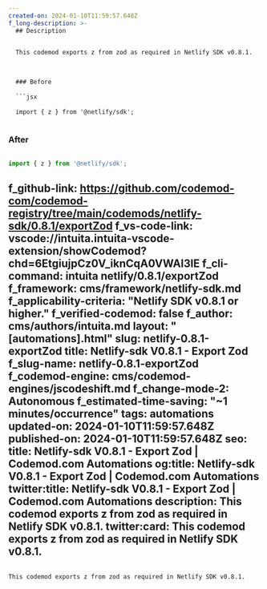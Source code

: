 ```yaml
---
created-on: 2024-01-10T11:59:57.648Z
f_long-description: >-
  ## Description
  

  This codemod exports z from zod as required in Netlify SDK v0.8.1.
  

  
  ### Before
  
  ```jsx
  
  import { z } from '@netlify/sdk';
  
  ```
  
  ### After
  
  ```jsx
  
  import { z } from '@netlify/sdk';
  
  ```
f_github-link: https://github.com/codemod-com/codemod-registry/tree/main/codemods/netlify-sdk/0.8.1/exportZod
f_vs-code-link: vscode://intuita.intuita-vscode-extension/showCodemod?chd=6EtgiujpCz0V_iknCqA0VWAl3IE
f_cli-command: intuita netlify/0.8.1/exportZod
f_framework: cms/framework/netlify-sdk.md
f_applicability-criteria: "Netlify SDK v0.8.1 or higher."
f_verified-codemod: false
f_author: cms/authors/intuita.md
layout: "[automations].html"
slug: netlify-0.8.1-exportZod
title: Netlify-sdk V0.8.1 - Export Zod
f_slug-name: netlify-0.8.1-exportZod
f_codemod-engine: cms/codemod-engines/jscodeshift.md
f_change-mode-2: Autonomous
f_estimated-time-saving: "~1 minutes/occurrence"
tags: automations
updated-on: 2024-01-10T11:59:57.648Z
published-on: 2024-01-10T11:59:57.648Z
seo:
  title: Netlify-sdk V0.8.1 - Export Zod | Codemod.com Automations
  og:title: Netlify-sdk V0.8.1 - Export Zod | Codemod.com Automations
  twitter:title: Netlify-sdk V0.8.1 - Export Zod | Codemod.com Automations
  description: This codemod exports z from zod as required in Netlify SDK v0.8.1.
  twitter:card: This codemod exports z from zod as required in Netlify SDK v0.8.1.
---
```

This codemod exports z from zod as required in Netlify SDK v0.8.1.